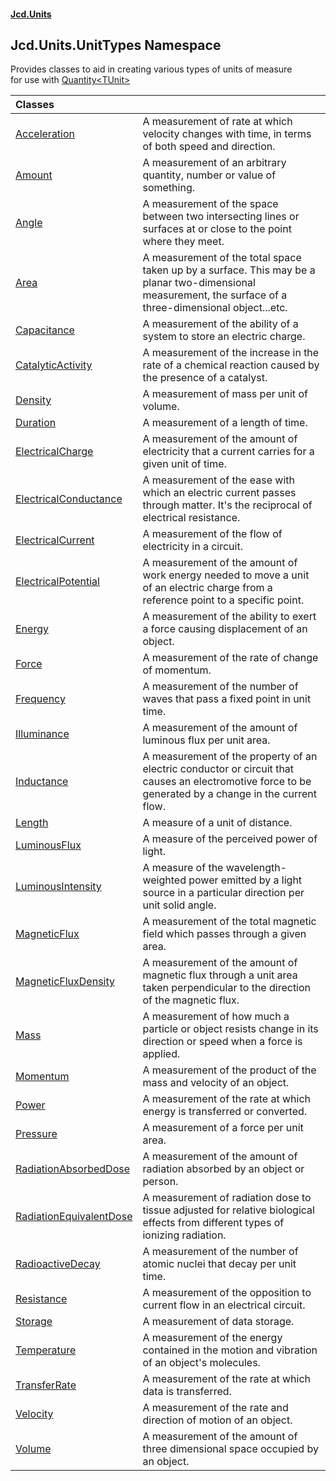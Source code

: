#### [Jcd.Units](index.md 'index')

## Jcd.Units.UnitTypes Namespace

Provides classes to aid in creating various types of units of measure  
for use with [Quantity&lt;TUnit&gt;](Quantity_TUnit_.md 'Jcd.Units.Quantity<TUnit>')

| Classes | |
| :--- | :--- |
| [Acceleration](Acceleration.md 'Jcd.Units.UnitTypes.Acceleration') | A measurement of rate at which velocity changes with time, in terms of both speed and direction. |
| [Amount](Amount.md 'Jcd.Units.UnitTypes.Amount') | A measurement of an arbitrary quantity, number or value of something. |
| [Angle](Angle.md 'Jcd.Units.UnitTypes.Angle') | A measurement of the space between two intersecting lines or surfaces at or close to the point where they meet. |
| [Area](Area.md 'Jcd.Units.UnitTypes.Area') | A measurement of the total space taken up by a surface. This may be a planar two-dimensional measurement, the surface of a three-dimensional object...etc. |
| [Capacitance](Capacitance.md 'Jcd.Units.UnitTypes.Capacitance') | A measurement of the ability of a system to store an electric charge. |
| [CatalyticActivity](CatalyticActivity.md 'Jcd.Units.UnitTypes.CatalyticActivity') | A measurement of the increase in the rate of a chemical reaction caused by the presence of a catalyst. |
| [Density](Density.md 'Jcd.Units.UnitTypes.Density') | A measurement of mass per unit of volume. |
| [Duration](Duration.md 'Jcd.Units.UnitTypes.Duration') | A measurement of a length of time. |
| [ElectricalCharge](ElectricalCharge.md 'Jcd.Units.UnitTypes.ElectricalCharge') | A measurement of the amount of electricity that a current carries for a given unit of time. |
| [ElectricalConductance](ElectricalConductance.md 'Jcd.Units.UnitTypes.ElectricalConductance') | A measurement of the ease with which an electric current passes through matter. It's the reciprocal of electrical resistance. |
| [ElectricalCurrent](ElectricalCurrent.md 'Jcd.Units.UnitTypes.ElectricalCurrent') | A measurement of the flow of electricity in a circuit. |
| [ElectricalPotential](ElectricalPotential.md 'Jcd.Units.UnitTypes.ElectricalPotential') | A measurement of the amount of work energy needed to move a unit of an electric charge from a reference point to a specific point. |
| [Energy](Energy.md 'Jcd.Units.UnitTypes.Energy') | A measurement of the ability to exert a force causing displacement of an object. |
| [Force](Force.md 'Jcd.Units.UnitTypes.Force') | A measurement of the rate of change of momentum. |
| [Frequency](Frequency.md 'Jcd.Units.UnitTypes.Frequency') | A measurement of the number of waves that pass a fixed point in unit time. |
| [Illuminance](Illuminance.md 'Jcd.Units.UnitTypes.Illuminance') | A measurement of the amount of luminous flux per unit area. |
| [Inductance](Inductance.md 'Jcd.Units.UnitTypes.Inductance') | A measurement of the property of an electric conductor or circuit that causes an electromotive force to be generated by a change in the current flow. |
| [Length](Length.md 'Jcd.Units.UnitTypes.Length') | A measure of a unit of distance. |
| [LuminousFlux](LuminousFlux.md 'Jcd.Units.UnitTypes.LuminousFlux') | A measure of the perceived power of light. |
| [LuminousIntensity](LuminousIntensity.md 'Jcd.Units.UnitTypes.LuminousIntensity') | A measure of the wavelength-weighted power emitted by a light source in a particular direction per unit solid angle. |
| [MagneticFlux](MagneticFlux.md 'Jcd.Units.UnitTypes.MagneticFlux') | A measurement of the total magnetic field which passes through a given area. |
| [MagneticFluxDensity](MagneticFluxDensity.md 'Jcd.Units.UnitTypes.MagneticFluxDensity') | A measurement of the amount of magnetic flux through a unit area taken perpendicular to the direction of the magnetic flux. |
| [Mass](Mass.md 'Jcd.Units.UnitTypes.Mass') | A measurement of how much a particle or object resists change in its direction or speed when a force is applied. |
| [Momentum](Momentum.md 'Jcd.Units.UnitTypes.Momentum') | A measurement of the product of the mass and velocity of an object. |
| [Power](Power.md 'Jcd.Units.UnitTypes.Power') | A measurement of the rate at which energy is transferred or converted. |
| [Pressure](Pressure.md 'Jcd.Units.UnitTypes.Pressure') | A measurement of a force per unit area. |
| [RadiationAbsorbedDose](RadiationAbsorbedDose.md 'Jcd.Units.UnitTypes.RadiationAbsorbedDose') | A measurement of the amount of radiation absorbed by an object or person. |
| [RadiationEquivalentDose](RadiationEquivalentDose.md 'Jcd.Units.UnitTypes.RadiationEquivalentDose') | A measurement of radiation dose to tissue adjusted for relative biological effects from different types of ionizing radiation. |
| [RadioactiveDecay](RadioactiveDecay.md 'Jcd.Units.UnitTypes.RadioactiveDecay') | A measurement of the number of atomic nuclei that decay per unit time. |
| [Resistance](Resistance.md 'Jcd.Units.UnitTypes.Resistance') | A measurement of the opposition to current flow in an electrical circuit. |
| [Storage](Storage.md 'Jcd.Units.UnitTypes.Storage') | A measurement of data storage. |
| [Temperature](Temperature.md 'Jcd.Units.UnitTypes.Temperature') | A measurement of the energy contained in the motion and vibration of an object's molecules. |
| [TransferRate](TransferRate.md 'Jcd.Units.UnitTypes.TransferRate') | A measurement of the rate at which data is transferred. |
| [Velocity](Velocity.md 'Jcd.Units.UnitTypes.Velocity') | A measurement of the rate and direction of motion of an object. |
| [Volume](Volume.md 'Jcd.Units.UnitTypes.Volume') | A measurement of the amount of three dimensional space occupied by an object. |
